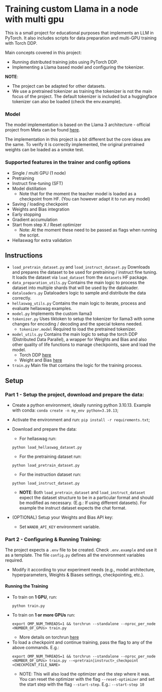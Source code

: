 # Training custom Llama in a node with multi gpu

This is a small project for educational purposes that implements an LLM in PyTorch. It also includes scripts for data preparation and multi-GPU training with Torch DDP.

Main concepts covered in this project:
- Running distributed training jobs using PyTorch DDP.
- Implementing a Llama based model and configuring the tokenizer.

**NOTE**: 
- The project can be adapted for other datasets.
- We use a pretrained tokenizer as training the tokenizer is not the main focus of the project. The default tokenizer is included but a huggingface tokenizer can also be loaded (check the env.example).


### Model
The model implementation is based on the Llama 3 architecture - official project from Meta can be found [here](https://github.com/meta-llama/llama3).

The implementation in this project is a bit different but the core ideas are the same. To verify it is correctly implemented, the original pretrained weights can be loaded as a smoke test.


### Supported features in the trainer and config options
- Single / multi GPU (1 node)
- Pretraining
- Instruct fine-tuning (SFT)
- Model distillation
  - Note that for the moment the teacher model is loaded as a checkpoint from HF. (You can however adapt it to run any model) 
- Saving / loading checkpoint
- Weights and Bias integration
- Early stopping
- Gradient accumulation
- Start from step X / Reset optimizer
  - Note: At the moment these need to be passed as flags when running the script.
- Hellaswag for extra validation


## Instructions
- `load_pretrain_dataset.py` and `load_instruct_dataset.py` Downloads and prepares the dataset to be used for pretraining / instruct fine tuning. It loads the dataset via `load_dataset` from the `datasets` HF package.
- `data_preparation_utils.py` Contains the main logic to process the dataset into multiple shards that will be used by the dataloader.
- `dataloaders.py` Dataloaders logic to sample and distribute the data correctly.
- `hellaswag_utils.py` Contains the main logic to iterate, process and evaluate hellaswag examples.
- `model.py` Implements the custom llama3
- `tokenizer.py` Uses tiktoken to setup the tokenizer for llama3 with some changes for encoding / decoding and the special tokens needed.
  - `tokenizer.model` Required to load the pretrained tokenizer. 
- `model_utils.py` Contains the main logic to setup the torch DDP (Distributed Data Parallel), a wrapper for Weights and Bias and also other quality of life functions to manage checkpoints, save and load the model.
  - Torch DDP [here](https://pytorch.org/tutorials/intermediate/ddp_tutorial.html)
  - Weight and Bias [here](https://wandb.ai/site/)
- `train.py` Main file that contains the logic for the training process.

## Setup
### Part 1 - Setup the project, download and prepare the data:
- Create a python environment, ideally running python 3.10.13. Example with conda: `conda create -n my_env python=3.10.13`;
- Activate the environment and run: `pip install -r requirements.txt`;
- Download and prepare the data:
  - For hellaswag run:
  ```
  python load_hellaswag_dataset.py
  ```
  - For the pretraining dataset run: 
  ```
  python load_pretrain_dataset.py
  ```
  - For the instruction dataset run: 
  ```
  python load_instruct_dataset.py
  ```
    - **NOTE**: Both `load_pretrain_dataset` and `load_instruct_dataset` expect the dataset structure to be in a particular format and should be modified as necessary. (E.g.: If using different datasets). For example the instruct dataset expects the chat format.
  
- (OPTIONAL) Setup your Weights and Bias API key:
  - Set `WANDB_API_KEY` environment variable.

### Part 2 - Configuring & Running Training:
The project expects a `.env` file to be created. Check `.env.example` and use it as a template.
The file `config.py` defines all the environment variables required.
- Modify it according to your experiment needs (e.g., model architecture, hyperparameters, Weights & Biases settings, checkpointing, etc.).

#### **Running the Training**
- To train on **1 GPU**, run:
    ```
    python train.py
    ```
- To train on **1 or more GPUs** run:
    ```
    export OMP_NUM_THREADS=1 && torchrun --standalone --nproc_per_node <NUMBER_OF_GPUs> train.py
    ```
    - More details on torchrun [here](https://pytorch.org/docs/stable/elastic/run.html)
- To load a checkpoint and continue training, pass the flag to any of the above commands. E.g.:
    ```
    export OMP_NUM_THREADS=1 && torchrun --standalone --nproc_per_node <NUMBER_OF_GPUs> train.py --<pretrain|instruct>_checkpoint <CHECKPOINT_FILE_NAME>
    ```
    - NOTE: This will also load the optimizer and the step where it was. You can reset the optimizer with the flag `--reset-optimizer` and set the start step with the flag `--start-step`. E.g.: `--start-step 10`
